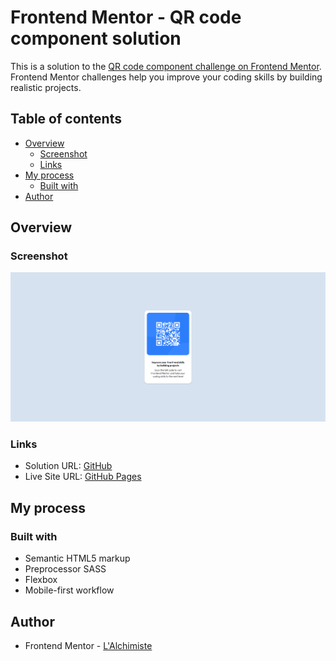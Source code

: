 # Frontend Mentor - QR code component solution

This is a solution to the [QR code component challenge on Frontend Mentor](https://www.frontendmentor.io/challenges/qr-code-component-iux_sIO_H). Frontend Mentor challenges help you improve your coding skills by building realistic projects.

## Table of contents

- [Overview](#overview)
  - [Screenshot](#screenshot)
  - [Links](#links)
- [My process](#my-process)
  - [Built with](#built-with)
- [Author](#author)

## Overview

### Screenshot

![](./src/assets/img/screenshot.png)

### Links

- Solution URL: [GitHub](https://github.com/stephanievanoverberghe/QR-code)
- Live Site URL: [GitHub Pages](https://stephanievanoverberghe.github.io/QR-code/)

## My process

### Built with

- Semantic HTML5 markup
- Preprocessor SASS
- Flexbox
- Mobile-first workflow

## Author

- Frontend Mentor - [L'Alchimiste](https://www.frontendmentor.io/profile/stephanievanoverberghe)
